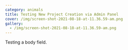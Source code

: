 ```yaml
---
category: animals
title: Testing New Project Creation via Admin Panel
cover: /img/screen-shot-2021-08-18-at-11.36.59-am.png
gallery:
  - /img/screen-shot-2021-08-18-at-11.36.59-am.png
---
```

Testing a body field.